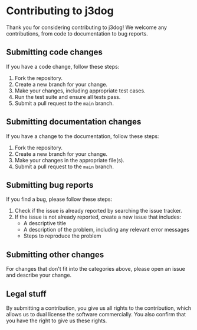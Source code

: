 # Contributing to j3dog

Thank you for considering contributing to j3dog! We welcome any contributions,
from code to documentation to bug reports.

## Submitting code changes

If you have a code change, follow these steps:

1. Fork the repository.
2. Create a new branch for your change.
3. Make your changes, including appropriate test cases.
4. Run the test suite and ensure all tests pass.
5. Submit a pull request to the `main` branch.

## Submitting documentation changes

If you have a change to the documentation, follow these steps:

1. Fork the repository.
2. Create a new branch for your change.
3. Make your changes in the appropriate file(s).
4. Submit a pull request to the `main` branch.

## Submitting bug reports

If you find a bug, please follow these steps:

1. Check if the issue is already reported by searching the issue tracker.
2. If the issue is not already reported, create a new issue that includes:
    * A descriptive title
    * A description of the problem, including any relevant error messages
    * Steps to reproduce the problem

## Submitting other changes

For changes that don't fit into the categories above, please open an issue and
describe your change.

## Legal stuff

By submitting a contribution, you give us all rights to the contribution, which
allows us to dual license the software commercially. You also confirm that you
have the right to give us these rights.
